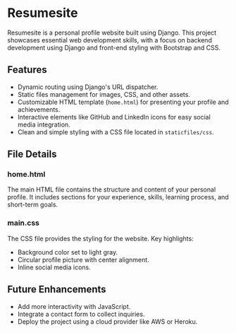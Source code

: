# Resumesite

Resumesite is a personal profile website built using Django. This project showcases essential web development skills, with a focus on backend development using Django and front-end styling with Bootstrap and CSS.

## Features
- Dynamic routing using Django's URL dispatcher.
- Static files management for images, CSS, and other assets.
- Customizable HTML template (`home.html`) for presenting your profile and achievements.
- Interactive elements like GitHub and LinkedIn icons for easy social media integration.
- Clean and simple styling with a CSS file located in `staticfiles/css`.

## File Details
### home.html
The main HTML file contains the structure and content of your personal profile. It includes sections for your experience, skills, learning process, and short-term goals. 

### main.css
The CSS file provides the styling for the website. Key highlights:
- Background color set to light gray.
- Circular profile picture with center alignment.
- Inline social media icons.

## Future Enhancements
- Add more interactivity with JavaScript.
- Integrate a contact form to collect inquiries.
- Deploy the project using a cloud provider like AWS or Heroku.
